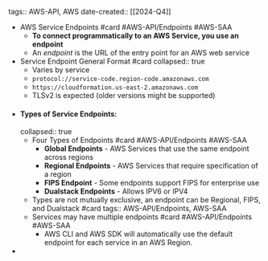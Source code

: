 tags:: AWS-API, AWS
date-created:: [[2024-Q4]]
- AWS Service Endpoints #card #AWS-API/Endpoints #AWS-SAA
	- **To connect programmatically to an AWS Service, you use an endpoint**
	- An *endpoint* is the URL of the entry point for an AWS web service
- Service Endpoint General Format #card
  collapsed:: true
	- Varies by service
	- `protocol://service-code.region-code.amazonaws.com`
	- `https://cloudformation.us-east-2.amazonaws.com`
	- TLSv2 is expected (older versions might be supported)
- #### Types of Service Endpoints:
  collapsed:: true
	- Four Types of Endpoints #card #AWS-API/Endpoints #AWS-SAA
		- **Global Endpoints** - AWS Services that use the same endpoint across regions
		- **Regional Endpoints** - AWS Services that require specification of a region
		- **FIPS Endpoint** - Some endpoints support FIPS for enterprise use
		- **Dualstack Endpoints** - Allows IPV6 or IPV4
	- Types are not mutually exclusive, an endpoint can be Regional, FIPS, and Dualstack #card
	  tags:: AWS-API/Endpoints, AWS-SAA
	- Services may have multiple endpoints #card #AWS-API/Endpoints #AWS-SAA
		- AWS CLI and AWS SDK will automatically use the default endpoint for each service in an AWS Region.
-